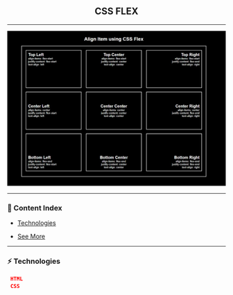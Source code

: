 <h2 align="center">CSS FLEX</h2>

---

![Image](https://github.com/lipex360x/css-flex/blob/master/assets/screen.jpg)

---

### :bookmark_tabs: Content Index

- [Technologies](#zap-technologies)

- [See More](https://www.alura.com.br/artigos/css-guia-do-flexbox?gclid=Cj0KCQiA8dH-BRD_ARIsAC24umawYwwvdJXuMYfk9u-gcAe2PLHYbATSPBarJ6z_YHaRDaS7BSeVEzIaAqvJEALw_wcB)
---

### :zap: Technologies

```json
 HTML
 CSS
```
